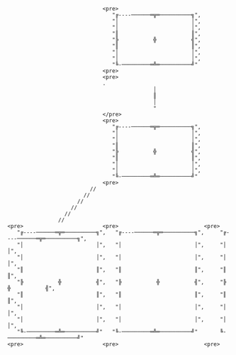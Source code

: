                                   <pre>
                                     "╔----──────═╦═──────────╗",
                                     "│                       │",
                                     "│                       │",
                                     "║                       ║",
                                     "╠           ╬           ╣",
                                     "║                       ║",
                                     "│                       │",
                                     "│                       │",
                                     "╚-─────────═╩═──────────╝"
                                  <pre>
                                  <pre>           
                                  .
                                                  │
                                                  ║
                                                  │
                                                  °
                                  </pre>          
                                  <pre>
                                     "╔----──────═╦═──────────╗",
                                     "│                       │",
                                     "│                       │",
                                     "║                       ║",
                                     "╠           ╬           ╣",
                                     "║                       ║",
                                     "│                       │",
                                     "│                       │",
                                     "╚-─────────═╩═──────────╝"
                                  <pre>          
                              //
                            //
                          //
                        //
                      //
                    //
    <pre>                         <pre>                           <pre>
       "╔----──────═╦═──────────╗",   "╔----──────═╦═──────────╗",     "╔----──────═╦═──────────╗",
       "│                       │",   "│                       │",     "│                       │",
       "│                       │",   "│                       │",     "│                       │",
       "║                       ║",   "║                       ║",     "║                       ║",
       "╠           ╬           ╣",   "╠           ╬           ╣",     "╠           ╬           ╣",
       "║                       ║",   "║                       ║",     "║                       ║",
       "│                       │",   "│                       │",     "│                       │",
       "│                       │",   "│                       │",     "│                       │",
       "╚-─────────═╩═──────────╝"   "╚-─────────═╩═──────────╝"       ╚-─────────═╩═──────────╝"
    <pre>                         <pre>                           <pre>